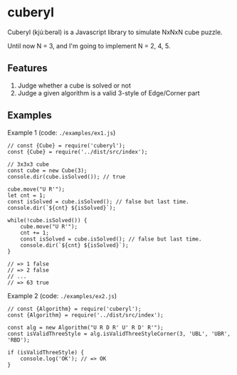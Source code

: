 # cuberyl

Cuberyl (kjúːberəl) is a Javascript library to simulate NxNxN cube puzzle.

Until now N = 3, and I'm going to implement N = 2, 4, 5.

## Features
1. Judge whether a cube is solved or not
2. Judge a given algorithm is a valid 3-style of Edge/Corner part

## Examples
Example 1 (code: `./examples/ex1.js`)

```
// const {Cube} = require('cuberyl');
const {Cube} = require('../dist/src/index');

// 3x3x3 cube
const cube = new Cube(3);
console.dir(cube.isSolved()); // true

cube.move("U R'");
let cnt = 1;
const isSolved = cube.isSolved(); // false but last time.
console.dir(`${cnt} ${isSolved}`);

while(!cube.isSolved()) {
    cube.move("U R'");
    cnt += 1;
    const isSolved = cube.isSolved(); // false but last time.
    console.dir(`${cnt} ${isSolved}`);
}

// => 1 false
// => 2 false
// ...
// => 63 true
```


Example 2 (code: `./examples/ex2.js`)

```
// const {Algorithm} = require('cuberyl');                                                          
const {Algorithm} = require('../dist/src/index');

const alg = new Algorithm("U R D R' U' R D' R'");
const isValidThreeStyle = alg.isValidThreeStyleCorner(3, 'UBL', 'UBR', 'RBD');

if (isValidThreeStyle) {
    console.log('OK'); // => OK
}
```


